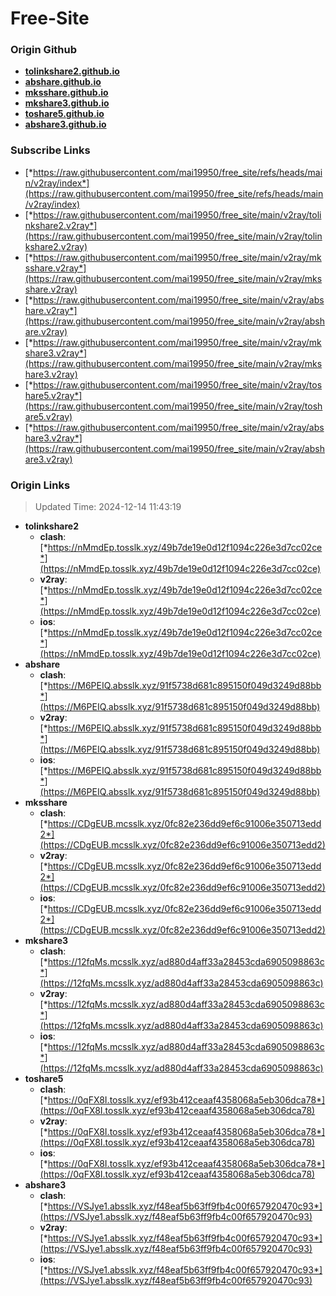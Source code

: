 # Free-Site

### Origin Github

- [**tolinkshare2.github.io**](https://github.com/tolinkshare2/tolinkshare2.github.io)
- [**abshare.github.io**](https://github.com/abshare/abshare.github.io)
- [**mksshare.github.io**](https://github.com/mksshare/mksshare.github.io)
- [**mkshare3.github.io**](https://github.com/mkshare3/mkshare3.github.io)
- [**toshare5.github.io**](https://github.com/toshare5/toshare5.github.io)
- [**abshare3.github.io**](https://github.com/abshare3/abshare3.github.io)

### Subscribe Links

- [*https://raw.githubusercontent.com/mai19950/free_site/refs/heads/main/v2ray/index*](https://raw.githubusercontent.com/mai19950/free_site/refs/heads/main/v2ray/index)
- [*https://raw.githubusercontent.com/mai19950/free_site/main/v2ray/tolinkshare2.v2ray*](https://raw.githubusercontent.com/mai19950/free_site/main/v2ray/tolinkshare2.v2ray)
- [*https://raw.githubusercontent.com/mai19950/free_site/main/v2ray/mksshare.v2ray*](https://raw.githubusercontent.com/mai19950/free_site/main/v2ray/mksshare.v2ray)
- [*https://raw.githubusercontent.com/mai19950/free_site/main/v2ray/abshare.v2ray*](https://raw.githubusercontent.com/mai19950/free_site/main/v2ray/abshare.v2ray)
- [*https://raw.githubusercontent.com/mai19950/free_site/main/v2ray/mkshare3.v2ray*](https://raw.githubusercontent.com/mai19950/free_site/main/v2ray/mkshare3.v2ray)
- [*https://raw.githubusercontent.com/mai19950/free_site/main/v2ray/toshare5.v2ray*](https://raw.githubusercontent.com/mai19950/free_site/main/v2ray/toshare5.v2ray)
- [*https://raw.githubusercontent.com/mai19950/free_site/main/v2ray/abshare3.v2ray*](https://raw.githubusercontent.com/mai19950/free_site/main/v2ray/abshare3.v2ray)

### Origin Links

> Updated Time: 2024-12-14 11:43:19

- **tolinkshare2**
  - **clash**: [*https://nMmdEp.tosslk.xyz/49b7de19e0d12f1094c226e3d7cc02ce*](https://nMmdEp.tosslk.xyz/49b7de19e0d12f1094c226e3d7cc02ce)
  - **v2ray**: [*https://nMmdEp.tosslk.xyz/49b7de19e0d12f1094c226e3d7cc02ce*](https://nMmdEp.tosslk.xyz/49b7de19e0d12f1094c226e3d7cc02ce)
  - **ios**: [*https://nMmdEp.tosslk.xyz/49b7de19e0d12f1094c226e3d7cc02ce*](https://nMmdEp.tosslk.xyz/49b7de19e0d12f1094c226e3d7cc02ce)
- **abshare**
  - **clash**: [*https://M6PEIQ.absslk.xyz/91f5738d681c895150f049d3249d88bb*](https://M6PEIQ.absslk.xyz/91f5738d681c895150f049d3249d88bb)
  - **v2ray**: [*https://M6PEIQ.absslk.xyz/91f5738d681c895150f049d3249d88bb*](https://M6PEIQ.absslk.xyz/91f5738d681c895150f049d3249d88bb)
  - **ios**: [*https://M6PEIQ.absslk.xyz/91f5738d681c895150f049d3249d88bb*](https://M6PEIQ.absslk.xyz/91f5738d681c895150f049d3249d88bb)
- **mksshare**
  - **clash**: [*https://CDgEUB.mcsslk.xyz/0fc82e236dd9ef6c91006e350713edd2*](https://CDgEUB.mcsslk.xyz/0fc82e236dd9ef6c91006e350713edd2)
  - **v2ray**: [*https://CDgEUB.mcsslk.xyz/0fc82e236dd9ef6c91006e350713edd2*](https://CDgEUB.mcsslk.xyz/0fc82e236dd9ef6c91006e350713edd2)
  - **ios**: [*https://CDgEUB.mcsslk.xyz/0fc82e236dd9ef6c91006e350713edd2*](https://CDgEUB.mcsslk.xyz/0fc82e236dd9ef6c91006e350713edd2)
- **mkshare3**
  - **clash**: [*https://12fqMs.mcsslk.xyz/ad880d4aff33a28453cda6905098863c*](https://12fqMs.mcsslk.xyz/ad880d4aff33a28453cda6905098863c)
  - **v2ray**: [*https://12fqMs.mcsslk.xyz/ad880d4aff33a28453cda6905098863c*](https://12fqMs.mcsslk.xyz/ad880d4aff33a28453cda6905098863c)
  - **ios**: [*https://12fqMs.mcsslk.xyz/ad880d4aff33a28453cda6905098863c*](https://12fqMs.mcsslk.xyz/ad880d4aff33a28453cda6905098863c)
- **toshare5**
  - **clash**: [*https://0qFX8I.tosslk.xyz/ef93b412ceaaf4358068a5eb306dca78*](https://0qFX8I.tosslk.xyz/ef93b412ceaaf4358068a5eb306dca78)
  - **v2ray**: [*https://0qFX8I.tosslk.xyz/ef93b412ceaaf4358068a5eb306dca78*](https://0qFX8I.tosslk.xyz/ef93b412ceaaf4358068a5eb306dca78)
  - **ios**: [*https://0qFX8I.tosslk.xyz/ef93b412ceaaf4358068a5eb306dca78*](https://0qFX8I.tosslk.xyz/ef93b412ceaaf4358068a5eb306dca78)
- **abshare3**
  - **clash**: [*https://VSJye1.absslk.xyz/f48eaf5b63ff9fb4c00f657920470c93*](https://VSJye1.absslk.xyz/f48eaf5b63ff9fb4c00f657920470c93)
  - **v2ray**: [*https://VSJye1.absslk.xyz/f48eaf5b63ff9fb4c00f657920470c93*](https://VSJye1.absslk.xyz/f48eaf5b63ff9fb4c00f657920470c93)
  - **ios**: [*https://VSJye1.absslk.xyz/f48eaf5b63ff9fb4c00f657920470c93*](https://VSJye1.absslk.xyz/f48eaf5b63ff9fb4c00f657920470c93)
